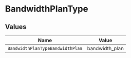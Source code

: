 # BandwidthPlanType


## Values

| Name                             | Value                            |
| -------------------------------- | -------------------------------- |
| `BandwidthPlanTypeBandwidthPlan` | bandwidth_plan                   |